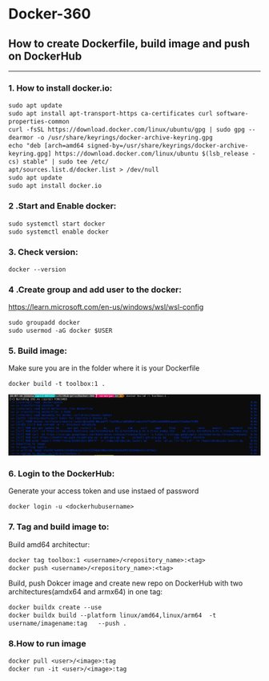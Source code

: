 # Docker-360
## How to create Dockerfile, build image and push on DockerHub
--------------------
### 1. How to install docker.io:

```
sudo apt update
sudo apt install apt-transport-https ca-certificates curl software-properties-common
curl -fsSL https://download.docker.com/linux/ubuntu/gpg | sudo gpg --dearmor -o /usr/share/keyrings/docker-archive-keyring.gpg
echo "deb [arch=amd64 signed-by=/usr/share/keyrings/docker-archive-keyring.gpg] https://download.docker.com/linux/ubuntu $(lsb_release -cs) stable" | sudo tee /etc/
apt/sources.list.d/docker.list > /dev/null
sudo apt update
sudo apt install docker.io
```

### 2 .Start and Enable docker:

```
sudo systemctl start docker
sudo systemctl enable docker
```
### 3. Check version:
```
docker --version
```
### 4 .Create group and add user to the docker:
https://learn.microsoft.com/en-us/windows/wsl/wsl-config
```
sudo groupadd docker
sudo usermod -aG docker $USER
```

### 5. Build image:
Make sure you are in the folder where it is your Dockerfile

```
docker build -t toolbox:1 .
```
![Alt text](image.png)

### 6. Login to the DockerHub:
Generate your access token and use instaed of password
 
```
docker login -u <dockerhubusername>
```

### 7. Tag and build image to:

Build amd64 architectur:
```
docker tag toolbox:1 <username>/<repository_name>:<tag>
docker push <username>/<repository_name>:<tag>
```
Build, push Dokcer image and create new repo on DockerHub with two architectures(amdx64 and armx64) in one tag:

```
docker buildx create --use
docker buildx build --platform linux/amd64,linux/arm64  -t username/imagename:tag   --push .
```
### 8.How to run image

```
docker pull <user>/<image>:tag
docker run -it <user>/<image>:tag
```
